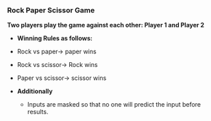 ### Rock Paper Scissor Game

**Two players play the game against each other: Player 1 and Player 2**

- **Winning Rules as follows:**
 - Rock vs paper-> paper wins
 - Rock vs scissor-> Rock wins
 - Paper vs scissor-> scissor wins

- **Additionally**
   - Inputs are masked so that no one will predict the input before results.





